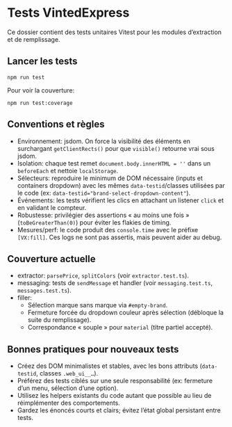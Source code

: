 # Tests VintedExpress

Ce dossier contient des tests unitaires Vitest pour les modules d’extraction et de remplissage.

## Lancer les tests

```
npm run test
```

Pour voir la couverture:

```
npm run test:coverage
```

## Conventions et règles

- Environnement: jsdom. On force la visibilité des éléments en surchargant `getClientRects()` pour que `visible()` retourne vrai sous jsdom.
- Isolation: chaque test remet `document.body.innerHTML = ''` dans un `beforeEach` et nettoie `localStorage`.
- Sélecteurs: reproduire le minimum de DOM nécessaire (inputs et containers dropdown) avec les mêmes `data-testid`/classes utilisées par le code (ex: `data-testid="brand-select-dropdown-content"`).
- Événements: les tests vérifient les clics en attachant un listener `click` et en validant le compteur.
- Robustesse: privilégier des assertions « au moins une fois » (`toBeGreaterThan(0)`) pour éviter les flakies de timing.
- Mesures/perf: le code produit des `console.time` avec le préfixe `[VX:fill]`. Ces logs ne sont pas asser­tis, mais peuvent aider au debug.

## Couverture actuelle

- extractor: `parsePrice`, `splitColors` (voir `extractor.test.ts`).
- messaging: tests de `sendMessage` et handler (voir `messaging.test.ts`, `messages.test.ts`).
- filler:
  - Sélection marque sans marque via `#empty-brand`.
  - Fermeture forcée du dropdown couleur après sélection (débloque la suite du remplissage).
  - Correspondance « souple » pour `material` (titre partiel accepté).

## Bonnes pratiques pour nouveaux tests

- Créez des DOM minimalistes et stables, avec les bons attributs (`data-testid`, classes `.web_ui__…`).
- Préférez des tests ciblés sur une seule responsabilité (ex: fermeture d’un menu, sélection d’une option).
- Utilisez les helpers existants du code autant que possible au lieu de réimplémenter des comportements.
- Gardez les énoncés courts et clairs; évitez l’état global persistant entre tests.
